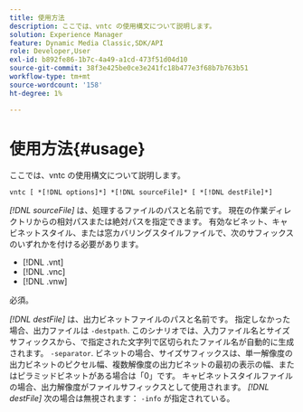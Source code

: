 ```yaml
---
title: 使用方法
description: ここでは、vntc の使用構文について説明します。
solution: Experience Manager
feature: Dynamic Media Classic,SDK/API
role: Developer,User
exl-id: b892fe86-1b7c-4a49-a1cd-473f51d04d10
source-git-commit: 38f3e425be0ce3e241fc18b477e3f68b7b763b51
workflow-type: tm+mt
source-wordcount: '158'
ht-degree: 1%

---
```


# 使用方法{#usage}

ここでは、vntc の使用構文について説明します。

`vntc [ *[!DNL options]*] *[!DNL sourceFile]* [ *[!DNL destFile]*]`

*[!DNL sourceFile]* は、処理するファイルのパスと名前です。 現在の作業ディレクトリからの相対パスまたは絶対パスを指定できます。 有効なビネット、キャビネットスタイル、または窓カバリングスタイルファイルで、次のサフィックスのいずれかを付ける必要があります。

* [!DNL .vnt]
* [!DNL .vnc]
* [!DNL .vnw]

必須。

*[!DNL destFile]* は、出力ビネットファイルのパスと名前です。 指定しなかった場合、出力ファイルは `-destpath`. このシナリオでは、入力ファイル名とサイズサフィックスから、で指定された文字列で区切られたファイル名が自動的に生成されます。 `-separator`. ビネットの場合、サイズサフィックスは、単一解像度の出力ビネットのピクセル幅、複数解像度の出力ビネットの最初の表示の幅、またはピラミッドビネットがある場合は「0」です。 キャビネットスタイルファイルの場合、出力解像度がファイルサフィックスとして使用されます。 *[!DNL destFile]* 次の場合は無視されます： `-info` が指定されている。
